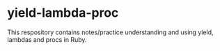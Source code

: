 # yield-lambda-proc
This respository contains notes/practice understanding and using yield, lambdas and procs in Ruby.